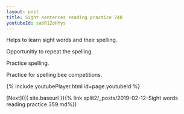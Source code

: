 ```yaml
---
layout: post
title: Sight sentences reading practice 248
youtubeId: sabR1ZoHYys
---
```

 
 
Helps to learn sight words and their spelling.

Opportunitiy to repeat the spelling. 

Practice spelling. 
 
Practice for spelling bee competitions. 
 
{% include youtubePlayer.html id=page.youtubeId %}
 
 

[Next]({{ site.baseurl }}{% link  split2/_posts/2019-02-12-Sight words reading practice 359.md%})
 
